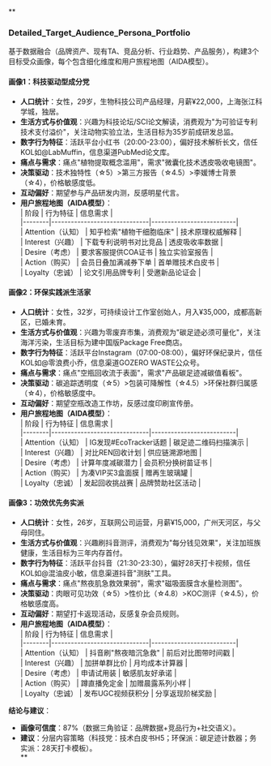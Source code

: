 **  
### Detailed_Target_Audience_Persona_Portfolio  

基于数据融合（品牌资产、现有TA、竞品分析、行业趋势、产品服务），构建3个目标受众画像，每个包含细化维度和用户旅程地图（AIDA模型）。  

#### **画像1：科技驱动型成分党**  
- **人口统计**：女性，29岁，生物科技公司产品经理，月薪¥22,000，上海张江科学城，独居。  
- **生活方式与价值观**：兴趣为科技论坛/SCI论文解读，消费观为"为可验证专利技术支付溢价"，关注动物实验立法，生活目标为35岁前成研发总监。  
- **数字行为特征**：活跃平台小红书（20:00-23:00），偏好技术解析长文，信任KOL如@LabMuffin，信息渠道PubMed论文库。  
- **痛点与需求**：痛点"植物提取概念滥用"，需求"微囊化技术透皮吸收电镜图"。  
- **决策驱动**：技术独特性（☆5）>第三方报告（☆4.5）>李媛博士背景（☆4），价格敏感度低。  
- **互动偏好**：期望参与产品研发内测，反感明星代言。  
- **用户旅程地图（AIDA模型）**：  
  | 阶段   | 行为特征                     | 信息需求                 |  
  |--------|------------------------------|--------------------------|  
  | Attention（认知） | 知乎检索"植物干细胞临床"     | 技术原理权威解释         |  
  | Interest（兴趣） | 下载专利说明书对比竞品       | 透皮吸收率数据           |  
  | Desire（考虑） | 要求客服提供COA证书          | 独立实验室报告           |  
  | Action（购买） | 会员日叠加满减券下单         | 首单赠技术白皮书         |  
  | Loyalty（忠诚） | 论文引用品牌专利             | 受邀新品论证会           |  

#### **画像2：环保实践派生活家**  
- **人口统计**：女性，32岁，可持续设计工作室创始人，月入¥35,000，成都高新区，已婚未育。  
- **生活方式与价值观**：兴趣为零废弃市集，消费观为"碳足迹必须可量化"，关注海洋污染，生活目标为建中国版Package Free商店。  
- **数字行为特征**：活跃平台Instagram（07:00-08:00），偏好环保纪录片，信任KOL如@零浪费小乔，信息渠道GOZERO WASTE公众号。  
- **痛点与需求**：痛点"空瓶回收流于表面"，需求"产品碳足迹减碳值看板"。  
- **决策驱动**：碳追踪透明度（☆5）>包装可降解性（☆4.5）>环保社群归属感（☆4），价格敏感度中。  
- **互动偏好**：期望空瓶改造工作坊，反感过度印刷宣传册。  
- **用户旅程地图（AIDA模型）**：  
  | 阶段   | 行为特征                     | 信息需求                 |  
  |--------|------------------------------|--------------------------|  
  | Attention（认知） | IG发现#EcoTracker话题        | 碳足迹二维码扫描演示     |  
  | Interest（兴趣） | 对比REN回收计划              | 供应链溯源地图           |  
  | Desire（考虑） | 计算年度减碳潜力             | 会员积分换树苗证书       |  
  | Action（购买） | 为凑VIP买3盒面膜             | 赠再生玻璃罐             |  
  | Loyalty（忠诚） | 发起回收挑战赛               | 品牌赞助社区活动         |  

#### **画像3：功效优先务实派**  
- **人口统计**：女性，26岁，互联网公司运营，月薪¥15,000，广州天河区，与父母同住。  
- **生活方式与价值观**：兴趣刷抖音测评，消费观为"每分钱见效果"，关注加班族健康，生活目标为三年内存首付。  
- **数字行为特征**：活跃平台抖音（21:30-23:30），偏好28天打卡视频，信任KOL如@混油皮小敏，信息渠道抖音"测肤"工具。  
- **痛点与需求**：痛点"熬夜肌急救效果弱"，需求"磁吸面膜含水量检测图"。  
- **决策驱动**：肉眼可见功效（☆5）>性价比（☆4.8）>KOC测评（☆4.5），价格敏感度高。  
- **互动偏好**：期望打卡返现活动，反感复杂会员规则。  
- **用户旅程地图（AIDA模型）**：  
  | 阶段   | 行为特征                     | 信息需求                 |  
  |--------|------------------------------|--------------------------|  
  | Attention（认知） | 抖音刷"熬夜暗沉急救"         | 前后对比图带时间戳       |  
  | Interest（兴趣） | 加拼单群比价                 | 月均成本计算器           |  
  | Desire（考虑） | 申请试用装                   | 敏感肌友好承诺           |  
  | Action（购买） | 蹲直播免定金                 | 加赠晨露系列小样         |  
  | Loyalty（忠诚） | 发布UGC视频获积分            | 分享返现阶梯奖励         |  

**结论与建议**：  
- **画像可信度**：87%（数据三角验证：品牌数据+竞品行为+社交语义）。  
- **建议**：分层内容策略（科技党：技术白皮书H5；环保派：碳足迹计数器；务实派：28天打卡模板）。  
**